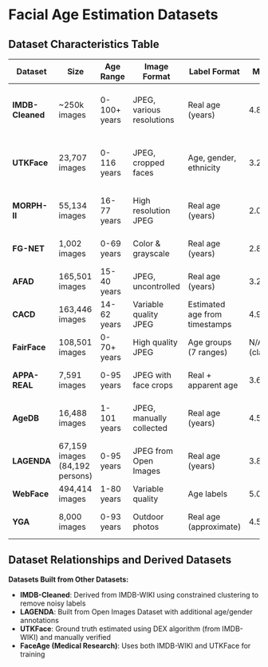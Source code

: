# Facial Age Estimation Datasets

## Dataset Characteristics Table

| Dataset | Size | Age Range | Image Format | Label Format | MAE (years) | Diversity/Nationality | Ground Truth Quality | Pose Variations | Expression Handling | Access |
|---------|------|-----------|--------------|--------------|-------------|-----------------------|----------------------|-----------------|---------------------|--------|
| **IMDB-Cleaned** | \~250k images | 0-100+ years | JPEG, various resolutions | Real age (years) | 4.8-6.2 | Mainly celebrities, Western bias | High - cleaned from IMDB-WIKI using clustering | Limited, mostly frontal | Some variation | GitHub |
| **UTKFace** | 23,707 images | 0-116 years | JPEG, cropped faces | Age, gender, ethnicity | 3.2-5.2 | 5 ethnicities: White (42%), Black (19%), Asian (14%), Indian, Others | High - manually verified | Large variation in pose, expression, illumination | Good expression diversity | Kaggle, GitHub |
| **MORPH-II** | 55,134 images | 16-77 years | High resolution JPEG | Real age (years) | 2.0-3.6 | Unbalanced - African American majority, some Caucasian | Very High - controlled collection | Limited, mostly frontal | Limited expressions | Research license |
| **FG-NET** | 1,002 images | 0-69 years | Color & grayscale | Real age (years) | 2.8-4.7 | Small size, mainly Caucasian | High - longitudinal data | Some pose variation | Natural expressions | Research access |
| **AFAD** | 165,501 images | 15-40 years | JPEG, uncontrolled | Real age (years) | 3.2-4.9 | Asian focus, limited diversity | High - social network verified | Large pose variations | Good expression coverage | GitHub, Research |
| **CACD** | 163,446 images | 14-62 years | Variable quality JPEG | Estimated age from timestamps | 4.9-6.5 | Celebrity bias, mixed ethnicities | Medium - estimated from photos | Variable poses | Celebrity expressions | Research access |
| **FairFace** | 108,501 images | 0-70+ years | High quality JPEG | Age groups (7 ranges) | N/A (classification) | **Excellent** - 7 balanced ethnic groups | High - balanced collection | Good pose variation | Diverse expressions | GitHub |
| **APPA-REAL** | 7,591 images | 0-95 years | JPEG with face crops | Real + apparent age | 3.6-4.2 | Mainly European/Western | Very High - crowdsourced apparent age | Limited pose variation | Natural expressions | Research license |
| **AgeDB** | 16,488 images | 1-101 years | JPEG, manually collected | Real age (years) | 4.5-5.8 | Celebrity bias (actors, writers, scientists, politicians) | Very High - manually annotated, noise-free | Variable poses and expressions | Natural expressions | Research access |
| **LAGENDA** | 67,159 images (84,192 persons) | 0-95 years | JPEG from Open Images | Real age (years) | 3.8-4.2 | **Excellent** - minimal celebrity, real-world diversity | Very High - crowdsourced with strict controls | Large pose variations | Diverse real-world expressions | Research access |
| **WebFace** | 494,414 images | 1-80 years | Variable quality | Age labels | 5.0-7.0 | Global collection, good diversity | Medium - web scraped | Large variation | Mixed quality | Web scraping |
| **YGA** | 8,000 images | 0-93 years | Outdoor photos | Real age (approximate) | 4.5-6.0 | Asian majority | Medium - outdoor collection | Natural poses | Natural expressions | Limited access |

## Dataset Relationships and Derived Datasets

**Datasets Built from Other Datasets:**

- **IMDB-Cleaned**: Derived from IMDB-WIKI using constrained clustering to remove noisy labels
- **LAGENDA**: Built from Open Images Dataset with additional age/gender annotations
- **UTKFace**: Ground truth estimated using DEX algorithm (from IMDB-WIKI) and manually verified
- **FaceAge (Medical Research)**: Uses both IMDB-WIKI and UTKFace for training